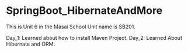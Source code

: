 # SpringBoot_HibernateAndMore
This is Unit 6 in the Masai School
Unit name is SB201.

Day_1:
Learned about how to install Maven Project.
Day_2:
Learned About Hibernate and ORM.
